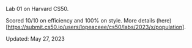 Lab 01 on Harvard CS50.

Scored 10/10 on efficiency and 100% on style. More details (here)[https://submit.cs50.io/users/lopeaceee/cs50/labs/2023/x/population].

Updated: May 27, 2023